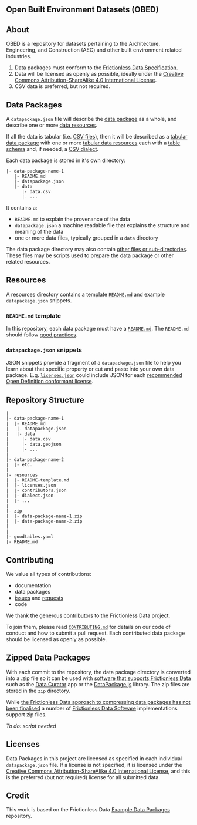 ## Open Built Environment Datasets (OBED)

## About
OBED is a repository for datasets pertaining to the Architecture, Engineering, and Construction (AEC) and other built environment related industries.

1. Data packages must conform to the [Frictionless Data Specification](https://frictionlessdata.io/specs/).
1. Data will be licensed as openly as possible, ideally under the <a rel="license" href="http://creativecommons.org/licenses/by-sa/4.0/">Creative Commons Attribution-ShareAlike 4.0 International License</a>.
1. CSV data is preferred, but not required.

## Data Packages
A `datapackage.json` file will describe the [data package](https://frictionlessdata.io/specs/data-package/) as a whole, and describe one or more [data resources](https://frictionlessdata.io/specs/data-resource/).

If all the data is tabular (i.e. [CSV files](https://frictionlessdata.io/guides/csv/)), then it will be described as a [tabular data package](https://frictionlessdata.io/specs/tabular-data-package/) with one or more [tabular data resources](https://frictionlessdata.io/specs/tabular-data-package/) each with a [table schema](https://frictionlessdata.io/specs/table-schema/) and, if needed, a [CSV dialect](https://frictionlessdata.io/specs/csv-dialect/).

Each data package is stored in it's own directory:
```
|- data-package-name-1
   |- README.md
   |- datapackage.json
   |- data
      |- data.csv
      |- ...
```
It contains a:
- `README.md` to explain the provenance of the data
- `datapackage.json` a machine readable file that explains the structure and meaning of the data
- one or more data files, typically grouped in a `data` directory

The data package directory may also contain [other files or sub-directories](https://frictionlessdata.io/specs/data-package/#illustrative-structure). These files may be scripts used to prepare the data package or other related resources.

## Resources
A resources directory contains a template [`README.md`](https://github.com/frictionlessdata/example-data-packages/blob/master/resources/README-template.md) and example `datapackage.json` snippets.

### `README.md` template
In this repository, each data package must have a [`README.md`](https://github.com/frictionlessdata/example-data-packages/blob/master/resources/README-template.md). The `README.md` should follow [good practices](https://frictionlessdata.io/guides/publish-faq/#readme).

### `datapackage.json` snippets
JSON snippets provide a fragment of a `datapackage.json` file to help you learn about that specific property or cut and paste into your own data package. E.g. [`licenses.json`](https://github.com/frictionlessdata/example-data-packages/blob/master/resources/licenses.json) could include JSON for each [recommended Open Definition conformant license](http://opendefinition.org/licenses/#conformant-licenses).

## Repository Structure
```
|
|- data-package-name-1
|  |- README.md
|   |- datapackage.json
|   |- data
|     |- data.csv
|     |- data.geojson
|     |- ...
|     
|- data-package-name-2
|  |- etc.
|
|- resources
|  |- README-template.md
|  |- licenses.json
|  |- contributors.json
|  |- dialect.json
|  |- ...
|
|- zip
|  |- data-package-name-1.zip
|  |- data-package-name-2.zip
|
|
|- goodtables.yaml
|- README.md   

```

## Contributing
We value all types of contributions:
- documentation
- data packages
- [issues](https://github.com/frictionlessdata/example-data-packages/issues) and [requests](https://github.com/frictionlessdata/example-data-packages/issues)
- code

We thank the generous [contributors](https://github.com/frictionlessdata/example-data-packages/graphs/contributors) to the Frictionless Data project.

To join them, please read [`CONTRIBUTING.md`](.github/CONTRIBUTING.md) for details on our code of conduct and how to submit a pull request. Each contributed data package should be licensed as openly as possible.

## Zipped Data Packages
With each commit to the repository, the data package directory is converted into a .zip file so it can be used with [software that supports Frictionless Data ](https://frictionlessdata.io/software/) such as the [Data Curator](http://data-curator.io) app or the [DataPackage.js](https://github.com/frictionlessdata/datapackage-js) library. The zip files are stored in the `zip` directory.

While [the Frictionless Data approach to compressing data packages has not been finalised](https://github.com/frictionlessdata/specs/issues/132) a number of [Frictionless Data Software](https://frictionlessdata.io/software/) implementations support zip files.

*To do: script needed*

## Licenses
Data Packages in this project are licensed as specified in each individual `datapackage.json` file. If a license is not specified, it is licensed under the <a rel="license" href="http://creativecommons.org/licenses/by-sa/4.0/">Creative Commons Attribution-ShareAlike 4.0 International License</a>, and this is the preferred (but not required) license for all submitted data.

## Credit
This work is based on the Frictionless Data [Example Data Packages](https://github.com/frictionlessdata/example-data-packages) repository.
